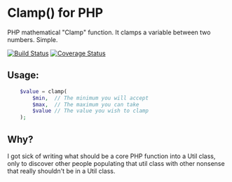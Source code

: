 # Clamp() for PHP
PHP mathematical "Clamp" function. It clamps a variable between two numbers. Simple.

[![Build Status](https://travis-ci.org/matthewbaggett/php-clamp.svg?branch=v1.0)](https://travis-ci.org/matthewbaggett/php-clamp)
[![Coverage Status](https://coveralls.io/repos/github/matthewbaggett/php-clamp/badge.svg?branch=master)](https://coveralls.io/github/matthewbaggett/php-clamp?branch=master)

## Usage:
```php
    $value = clamp(
        $min,  // The minimum you will accept
        $max,  // The maximum you can take
        $value // The value you wish to clamp
    );
```

## Why?
I got sick of writing what should be a core PHP function into a Util class, only to 
discover other people populating that util class with other nonsense that really 
shouldn't be in a Util class.